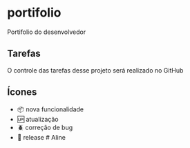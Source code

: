 # portifolio

Portifolio do desenvolvedor

## Tarefas

O controle das tarefas desse projeto será realizado no GitHub

## Ícones

- :package: nova funcionalidade
- :up: atualização
- :beetle: correção de bug
- :checkered_flag: release
#   A l i n e  
 